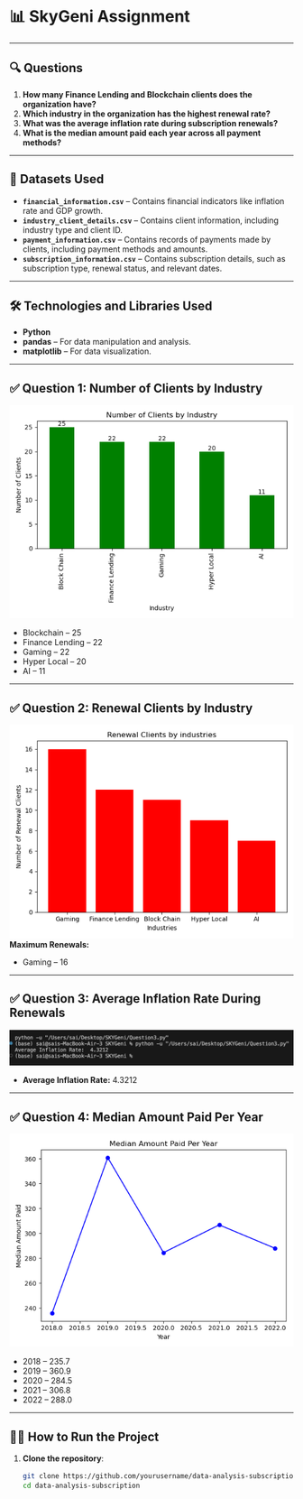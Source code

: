 # 📊 SkyGeni Assignment

---

## 🔍 Questions

1. **How many Finance Lending and Blockchain clients does the organization have?**  
2. **Which industry in the organization has the highest renewal rate?**  
3. **What was the average inflation rate during subscription renewals?**  
4. **What is the median amount paid each year across all payment methods?**

---

## 📁 Datasets Used

- **`financial_information.csv`** – Contains financial indicators like inflation rate and GDP growth.  
- **`industry_client_details.csv`** – Contains client information, including industry type and client ID.  
- **`payment_information.csv`** – Contains records of payments made by clients, including payment methods and amounts.  
- **`subscription_information.csv`** – Contains subscription details, such as subscription type, renewal status, and relevant dates.

---

## 🛠️ Technologies and Libraries Used

- **Python**  
- **pandas** – For data manipulation and analysis.  
- **matplotlib** – For data visualization.

---

## ✅ Question 1: Number of Clients by Industry

![Number of Clients by Industries](Figure1.png)  
- Blockchain – 25  
- Finance Lending – 22  
- Gaming – 22  
- Hyper Local – 20  
- AI – 11

---

## ✅ Question 2: Renewal Clients by Industry

![Renewal Clients by industries](Figure2.png)  
**Maximum Renewals:**  
- Gaming – 16

---

## ✅ Question 3: Average Inflation Rate During Renewals

![Average inflation Rate](Figure3.png)  
- **Average Inflation Rate:** 4.3212

---

## ✅ Question 4: Median Amount Paid Per Year

![Median Amount paid per year](Figure4.png)  
- 2018 – 235.7  
- 2019 – 360.9  
- 2020 – 284.5  
- 2021 – 306.8  
- 2022 – 288.0

---

## 🧑‍💻 How to Run the Project

1. **Clone the repository**:

   ```bash
   git clone https://github.com/yourusername/data-analysis-subscription.git
   cd data-analysis-subscription
